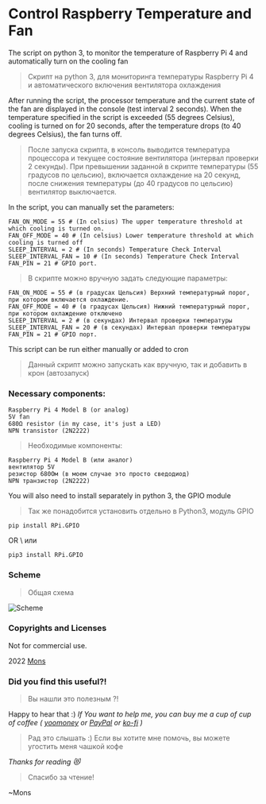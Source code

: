 # Control Raspberry Temperature and Fan
The script on python 3, to monitor the temperature of Raspberry Pi 4 and automatically turn on the cooling fan
> Скрипт на python 3, для мониторинга температуры Raspberry Pi 4 и автоматического включения вентилятора охлаждения

After running the script, the processor temperature and the current state of the fan are displayed in the console (test interval 2 seconds). When the temperature specified in the script is exceeded (55 degrees Celsius), cooling is turned on for 20 seconds, after the temperature drops (to 40 degrees Celsius), the fan turns off.
>После запуска скрипта, в консоль выводится температура процессора и текущее состояние вентилятора (интервал проверки 2 секунды). При превышении заданной в скрипте температуры (55  градусов по цельсию), включается охлаждение на 20 секунд, после снижения температуры (до 40 градусов по цельсию) вентилятор выключается.

In the script, you can manually set the parameters:
```
FAN_ON_MODE = 55 # (In celsius) The upper temperature threshold at which cooling is turned on.
FAN_OFF_MODE = 40 # (In celsius) Lower temperature threshold at which cooling is turned off
SLEEP_INTERVAL = 2 # (In seconds) Temperature Check Interval
SLEEP_INTERVAL_FAN = 10 # (In seconds) Temperature Check Interval
FAN_PIN = 21 # GPIO port.
```
>В скрипте можно вручную задать следующие параметры:
```
FAN_ON_MODE = 55 # (в градусах Цельсия) Верхний температурный порог, при котором включается охлаждение.
FAN_OFF_MODE = 40 # (в градусах Цельсия) Нижний температурный порог, при котором охлаждение отключено
SLEEP_INTERVAL = 2 # (в секундах) Интервал проверки температуры
SLEEP_INTERVAL_FAN = 20 # (в секундах) Интервал проверки температуры
FAN_PIN = 21 # GPIO порт.
```

This script can be run either manually or added to cron
>Данный скрипт можно запускать как вручную, так и добавить в крон (автозапуск)

### Necessary components:
```
Raspberry Pi 4 Model B (or analog)
5V fan
680Ω resistor (in my case, it's just a LED)
NPN transistor (2N2222)
```

>Необходимые компоненты:
```
Raspberry Pi 4 Model B (или аналог)
вентилятор 5V
резистор 680Ом (в моем случае это просто сведодиод)
NPN транзистор (2N2222)
```

You will also need to install separately in python 3, the GPIO module
>Так же понадобится установить отдельно в Python3,  модуль GPIO
```
pip install RPi.GPIO
```
OR \ или
```
pip3 install RPi.GPIO
```


### Scheme
> Общая схема

![Scheme](https://github.com/blyamur/Control-Raspberry-Temperature-and-Fan/blob/master/img/image.jpg)

### Copyrights and Licenses
Not for commercial use.

2022  [Mons](https://blog.mons.ws)


### Did you find this useful?!
> Вы нашли это  полезным ?!

Happy to hear that :) *If You want to help me, you can buy me a cup of cup of coffee ( [yoomoney](https://yoomoney.ru/to/41001158104834) or [PayPal](https://paypal.me/enkonu) or [ko-fi](https://ko-fi.com/W7W460SQ3) )*

> Рад это слышать :) Если вы хотите мне помочь, вы можете угостить меня чашкой кофе



*Thanks for reading :heart_eyes_cat:*
> Спасибо за чтение!

~Mons
